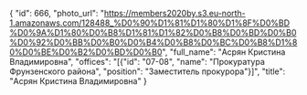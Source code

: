 {
    "id": 666,
    "photo_url": "https://members2020by.s3.eu-north-1.amazonaws.com/128488_%D0%90%D1%81%D1%80%D1%8F%D0%BD%D0%9A%D1%80%D0%B8%D1%81%D1%82%D0%B8%D0%BD%D0%B0%D0%92%D0%BB%D0%B0%D0%B4%D0%B8%D0%BC%D0%B8%D1%80%D0%BE%D0%B2%D0%BD%D0%B0",
    "full_name": "Асрян Кристина Владимировна",
    "offices": "[{\"id\": \"07-08\", \"name\": \"Прокуратура Фрунзенского района\", \"position\": \"Заместитель прокурора\"}]",
    "title": "Асрян Кристина Владимировна"
}